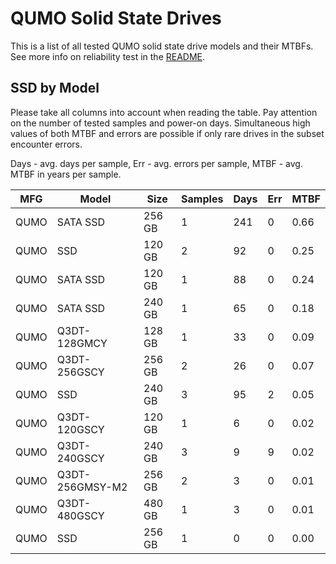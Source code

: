 QUMO Solid State Drives
=======================

This is a list of all tested QUMO solid state drive models and their MTBFs. See
more info on reliability test in the [README](https://github.com/linuxhw/SMART).

SSD by Model
------------

Please take all columns into account when reading the table. Pay attention on the
number of tested samples and power-on days. Simultaneous high values of both MTBF
and errors are possible if only rare drives in the subset encounter errors.

Days - avg. days per sample,
Err  - avg. errors per sample,
MTBF - avg. MTBF in years per sample.

| MFG       | Model              | Size   | Samples | Days  | Err   | MTBF |
|-----------|--------------------|--------|---------|-------|-------|------|
| QUMO      | SATA SSD           | 256 GB | 1       | 241   | 0     | 0.66   |
| QUMO      | SSD                | 120 GB | 2       | 92    | 0     | 0.25   |
| QUMO      | SATA SSD           | 120 GB | 1       | 88    | 0     | 0.24   |
| QUMO      | SATA SSD           | 240 GB | 1       | 65    | 0     | 0.18   |
| QUMO      | Q3DT-128GMCY       | 128 GB | 1       | 33    | 0     | 0.09   |
| QUMO      | Q3DT-256GSCY       | 256 GB | 2       | 26    | 0     | 0.07   |
| QUMO      | SSD                | 240 GB | 3       | 95    | 2     | 0.05   |
| QUMO      | Q3DT-120GSCY       | 120 GB | 1       | 6     | 0     | 0.02   |
| QUMO      | Q3DT-240GSCY       | 240 GB | 3       | 9     | 9     | 0.02   |
| QUMO      | Q3DT-256GMSY-M2    | 256 GB | 2       | 3     | 0     | 0.01   |
| QUMO      | Q3DT-480GSCY       | 480 GB | 1       | 3     | 0     | 0.01   |
| QUMO      | SSD                | 256 GB | 1       | 0     | 0     | 0.00   |
